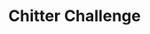 # Chitter Challenge

<!-- Database setup
1. Connect to psql
2. Create the database using the psql command CREATE DATABASE chitterdb;
3. Connect to the database using the pqsl command \c chitterdb;
4. Run the query I have saved in the file 01_create_message_table.sql 
5. Run the query I have saved in the file 02_create_user_table.sql -->

<!-- Test Database setup
1. Connect to psql
2. Create the database using the psql command CREATE DATABASE chitterdb_test;
3. Connect to the database using the pqsl command \c chitterdb_test;
4. Run the query I have saved in the file 01_create_message_table.sql 
5. Run the query I have saved in the file 02_create_user_table.sql -->
